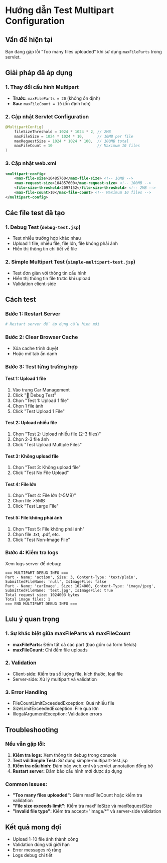 # Hướng dẫn Test Multipart Configuration

## Vấn đề hiện tại

Bạn đang gặp lỗi "Too many files uploaded" khi sử dụng `maxFileParts` trong servlet.

## Giải pháp đã áp dụng

### 1. Thay đổi cấu hình Multipart

- **Trước:** `maxFileParts = 20` (không ổn định)
- **Sau:** `maxFileCount = 10` (ổn định hơn)

### 2. Cập nhật Servlet Configuration

```java
@MultipartConfig(
    fileSizeThreshold = 1024 * 1024 * 2, // 2MB
    maxFileSize = 1024 * 1024 * 10,      // 10MB per file
    maxRequestSize = 1024 * 1024 * 100,  // 100MB total
    maxFileCount = 10                    // Maximum 10 files
)
```

### 3. Cập nhật web.xml

```xml
<multipart-config>
    <max-file-size>10485760</max-file-size> <!-- 10MB -->
    <max-request-size>104857600</max-request-size> <!-- 100MB -->
    <file-size-threshold>2097152</file-size-threshold> <!-- 2MB -->
    <max-file-count>10</max-file-count> <!-- Maximum 10 files -->
</multipart-config>
```

## Các file test đã tạo

### 1. Debug Test (`debug-test.jsp`)

- Test nhiều trường hợp khác nhau
- Upload 1 file, nhiều file, file lớn, file không phải ảnh
- Hiển thị thông tin chi tiết về file

### 2. Simple Multipart Test (`simple-multipart-test.jsp`)

- Test đơn giản với thông tin cấu hình
- Hiển thị thông tin file trước khi upload
- Validation client-side

## Cách test

### Bước 1: Restart Server

```bash
# Restart server để áp dụng cấu hình mới
```

### Bước 2: Clear Browser Cache

- Xóa cache trình duyệt
- Hoặc mở tab ẩn danh

### Bước 3: Test từng trường hợp

#### Test 1: Upload 1 file

1. Vào trang Car Management
2. Click "🔧 Debug Test"
3. Chọn "Test 1: Upload 1 file"
4. Chọn 1 file ảnh
5. Click "Test Upload 1 File"

#### Test 2: Upload nhiều file

1. Chọn "Test 2: Upload nhiều file (2-3 files)"
2. Chọn 2-3 file ảnh
3. Click "Test Upload Multiple Files"

#### Test 3: Không upload file

1. Chọn "Test 3: Không upload file"
2. Click "Test No File Upload"

#### Test 4: File lớn

1. Chọn "Test 4: File lớn (>5MB)"
2. Chọn file >5MB
3. Click "Test Large File"

#### Test 5: File không phải ảnh

1. Chọn "Test 5: File không phải ảnh"
2. Chọn file .txt, .pdf, etc.
3. Click "Test Non-Image File"

### Bước 4: Kiểm tra logs

Xem logs server để debug:

```
=== MULTIPART DEBUG INFO ===
Part - Name: 'action', Size: 3, Content-Type: 'text/plain', SubmittedFileName: 'null', IsImageFile: false
Part - Name: 'carImage', Size: 1024000, Content-Type: 'image/jpeg', SubmittedFileName: 'test.jpg', IsImageFile: true
Total request size: 1024003 bytes
Total image files: 1
=== END MULTIPART DEBUG INFO ===
```

## Lưu ý quan trọng

### 1. Sự khác biệt giữa maxFileParts và maxFileCount

- **maxFileParts:** Đếm tất cả các part (bao gồm cả form fields)
- **maxFileCount:** Chỉ đếm file uploads

### 2. Validation

- Client-side: Kiểm tra số lượng file, kích thước, loại file
- Server-side: Xử lý multipart và validation

### 3. Error Handling

- FileCountLimitExceededException: Quá nhiều file
- SizeLimitExceededException: File quá lớn
- IllegalArgumentException: Validation errors

## Troubleshooting

### Nếu vẫn gặp lỗi:

1. **Kiểm tra logs:** Xem thông tin debug trong console
2. **Test với Simple Test:** Sử dụng simple-multipart-test.jsp
3. **Kiểm tra cấu hình:** Đảm bảo web.xml và servlet annotation đồng bộ
4. **Restart server:** Đảm bảo cấu hình mới được áp dụng

### Common Issues:

- **"Too many files uploaded":** Giảm maxFileCount hoặc kiểm tra validation
- **"File size exceeds limit":** Kiểm tra maxFileSize và maxRequestSize
- **"Invalid file type":** Kiểm tra accept="image/\*" và server-side validation

## Kết quả mong đợi

- Upload 1-10 file ảnh thành công
- Validation đúng với giới hạn
- Error messages rõ ràng
- Logs debug chi tiết
